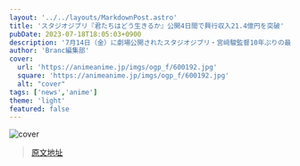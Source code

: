 ```yaml
---
layout: '../../layouts/MarkdownPost.astro'
title: 'スタジオジブリ『君たちはどう生きるか』公開4日間で興行収入21.4億円を突破'
pubDate: 2023-07-18T18:05:03+0900
description: '7月14日（金）に劇場公開されたスタジオジブリ・宮﨑駿監督10年ぶりの最新作『君たちはどう生きるか』は、7月17日（月・祝）までの4日間で観客動員135万人、興行収入21.4億円を突破した。'
author: 'Branc編集部'
cover:
  url: 'https://animeanime.jp/imgs/ogp_f/600192.jpg'
  square: 'https://animeanime.jp/imgs/ogp_f/600192.jpg'
  alt: "cover"
tags: ['news','anime']
theme: 'light'
featured: false
---
```


![cover](https://animeanime.jp/imgs/ogp_f/600192.jpg)


>[原文地址](https://animeanime.jp/article/2023/07/18/78679.html)  